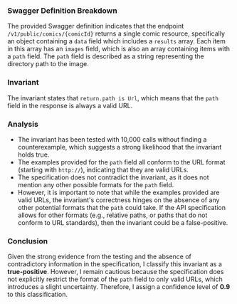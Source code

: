 ### Swagger Definition Breakdown
The provided Swagger definition indicates that the endpoint `/v1/public/comics/{comicId}` returns a single comic resource, specifically an object containing a `data` field which includes a `results` array. Each item in this array has an `images` field, which is also an array containing items with a `path` field. The `path` field is described as a string representing the directory path to the image.

### Invariant
The invariant states that `return.path is Url`, which means that the `path` field in the response is always a valid URL.

### Analysis
- The invariant has been tested with 10,000 calls without finding a counterexample, which suggests a strong likelihood that the invariant holds true.
- The examples provided for the `path` field all conform to the URL format (starting with `http://`), indicating that they are valid URLs.
- The specification does not contradict the invariant, as it does not mention any other possible formats for the `path` field.
- However, it is important to note that while the examples provided are valid URLs, the invariant's correctness hinges on the absence of any other potential formats that the `path` could take. If the API specification allows for other formats (e.g., relative paths, or paths that do not conform to URL standards), then the invariant could be a false-positive.

### Conclusion
Given the strong evidence from the testing and the absence of contradictory information in the specification, I classify this invariant as a **true-positive**. However, I remain cautious because the specification does not explicitly restrict the format of the `path` field to only valid URLs, which introduces a slight uncertainty. Therefore, I assign a confidence level of **0.9** to this classification.

